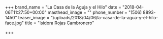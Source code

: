 +++
brand_name = "La Casa de la Aguja y el Hilo"
date = "2018-04-06T11:27:50+00:00"
masthead_image = ""
phone_number = "(506) 8893-1450"
teaser_image = "/uploads/2018/04/06/la-casa-de-la-agua-y-el-hilo-face.jpg"
title = "Isidora Rojas Cambronero"

+++
